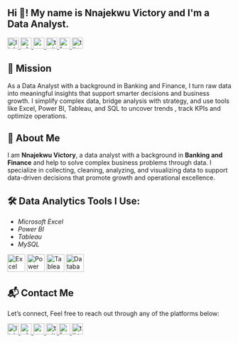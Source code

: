 <h2 align="left">Hi 👋! My name is Nnajekwu Victory and I'm a Data Analyst.</h2>

<div align="left">
  <a href="https://www.linkedin.com/in/nnajekwu-victory-2b76a234b" target="_blank">
    <img src="https://img.shields.io/static/v1?message=LinkedIn&logo=linkedin&label=&color=0077B5&logoColor=white&labelColor=&style=flat" height="25" alt="linkedin logo"  />
  </a>
  <a href="https://wa.me/2349071369110" target="_blank">
    <img src="https://img.shields.io/static/v1?message=WhatsApp&logo=whatsapp&label=&color=25D366&logoColor=white&labelColor=&style=flat" height="25" alt="whatsapp logo"  />
  </a>
  <a href="mailto:nnajekwuchinemerem@gmail.com" target="_blank">
    <img src="https://img.shields.io/static/v1?message=Gmail&logo=gmail&label=&color=D14836&logoColor=white&labelColor=&style=flat" height="25" alt="gmail logo"  />
  </a>
  <a href="https://x.com/vking9727" target="_blank">
    <img src="https://img.shields.io/static/v1?message=Twitter&logo=twitter&label=&color=1DA1F2&logoColor=white&labelColor=&style=flat" height="25" alt="twitter logo"  />
  </a>
  <a href="https://www.facebook.com/starboy.eze.33" target="_blank">
    <img src="https://img.shields.io/static/v1?message=Facebook&logo=facebook&label=&color=1877F2&logoColor=white&labelColor=&style=flat" height="25" alt="facebook logo"  />
  </a>
  <a href="https://www.tiktok.com/@victorytheanalyst" target="_blank">
    <img src="https://img.shields.io/static/v1?message=TikTok&logo=tiktok&label=&color=000000&logoColor=white&labelColor=&style=flat" height="25" alt="tiktok logo"  />
  </a>
</div>

## 🎯 Mission

As a Data Analyst with a background in Banking and Finance, I turn raw data into meaningful insights that support smarter decisions and business growth. I simplify complex data, bridge analysis with strategy, and use tools like Excel, Power BI, Tableau, and SQL to uncover trends , track KPIs and optimize operations.

## 👤 About Me

I am **Nnajekwu Victory**, a data analyst with a background in **Banking and Finance** and help to solve complex business problems through data. I specialize in collecting, cleaning, analyzing, and visualizing data to support data-driven decisions that promote growth and operational excellence.

## 🛠️ Data Analytics Tools I Use:
- *Microsoft Excel*  
- *Power BI*   
- *Tableau*  
- *MySQL* 
 <p align="left">
  <img src="https://upload.wikimedia.org/wikipedia/commons/7/73/Microsoft_Excel_2013-2019_logo.svg" alt="Excel" width="40" height="40"/>
  <img src="https://upload.wikimedia.org/wikipedia/commons/c/cf/New_Power_BI_Logo.svg" alt="Power BI" width="40" height="40"/>
  <img src="https://upload.wikimedia.org/wikipedia/commons/4/4b/Tableau_Logo.png" alt="Tableau" width="40" height="40"/>
  <img src="assets/images/database.png" alt="Database" width="40" height="40"/>

</p>

## 📬 Contact Me
Let’s connect, Feel free to reach out through any of the platforms below:

<div align="left">
  <a href="https://www.linkedin.com/in/nnajekwu-victory-2b76a234b" target="_blank">
    <img src="https://img.shields.io/static/v1?message=LinkedIn&logo=linkedin&label=&color=0077B5&logoColor=white&labelColor=&style=flat" height="25" alt="linkedin logo" />
  </a>
  <a href="https://wa.me/2349071369110" target="_blank">
    <img src="https://img.shields.io/static/v1?message=WhatsApp&logo=whatsapp&label=&color=25D366&logoColor=white&labelColor=&style=flat" height="25" alt="whatsapp logo" />
  </a>
  <a href="mailto:nnajekwuchinemerem@gmail.com" target="_blank">
    <img src="https://img.shields.io/static/v1?message=Gmail&logo=gmail&label=&color=D14836&logoColor=white&labelColor=&style=flat" height="25" alt="gmail logo" />
  </a>
  <a href="https://x.com/vking9727" target="_blank">
    <img src="https://img.shields.io/static/v1?message=Twitter&logo=twitter&label=&color=1DA1F2&logoColor=white&labelColor=&style=flat" height="25" alt="twitter logo" />
  </a>
  <a href="https://www.facebook.com/starboy.eze.33" target="_blank">
    <img src="https://img.shields.io/static/v1?message=Facebook&logo=facebook&label=&color=1877F2&logoColor=white&labelColor=&style=flat" height="25" alt="facebook logo" />
  </a>
  <a href="https://www.tiktok.com/@victorytheanalyst" target="_blank">
    <img src="https://img.shields.io/static/v1?message=TikTok&logo=tiktok&label=&color=000000&logoColor=white&labelColor=&style=flat" height="25" alt="tiktok logo" />
  </a>
</div>



